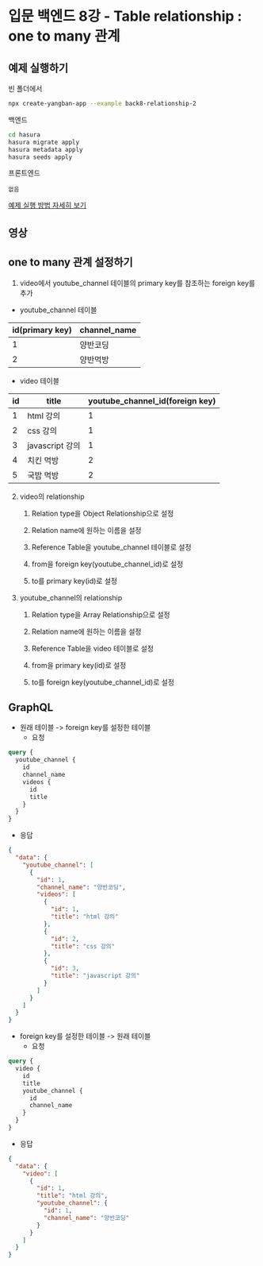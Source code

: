 # 입문 백엔드 8강 - Table relationship : one to many 관계

## 예제 실행하기

빈 폴더에서
```bash
npx create-yangban-app --example back8-relationship-2
```
백엔드
```bash
cd hasura
hasura migrate apply
hasura metadata apply
hasura seeds apply
```
프론트엔드
```
없음
```
[예제 실행 방법 자세히 보기](https://github.com/YangbanCoding/yangban-beginner/blob/main/docs/back-practice.MD)

## 영상

## one to many 관계 설정하기
1. video에서 youtube_channel 테이블의 primary key를 참조하는 foreign key를 추가
- youtube_channel 테이블

id(primary key)| channel_name
--|--
1| 양반코딩 
2| 양반먹방

- video 테이블

id | title | youtube_channel_id(foreign key)
-- | -- | --
1 | html 강의 | 1
2 | css 강의 | 1
3 | javascript 강의 | 1
4 | 치킨 먹방 | 2
5 | 국밥 먹방 | 2

2. video의 relationship 

    1. Relation type을 Object Relationship으로 설정
 
    2. Relation name에 원하는 이름을 설정
 
    3. Reference Table을 youtube_channel 테이블로 설정
 
    4. from을 foreign key(youtube_channel_id)로 설정
 
    5. to를 primary key(id)로 설정

3. youtube_channel의 relationship

    1. Relation type을 Array Relationship으로 설정
 
    2. Relation name에 원하는 이름을 설정
 
    3. Reference Table을 video 테이블로 설정
 
    4. from을 primary key(id)로 설정
 
    5. to를 foreign key(youtube_channel_id)로 설정

## GraphQL
- 원래 테이블 -> foreign key를 설정한 테이블
  - 요청
```graphql
query {
  youtube_channel {
    id
    channel_name 
    videos {
      id
      title
    }
  }
}
```
  - 응답
```json
{
  "data": {
    "youtube_channel": [
      {
        "id": 1,
        "channel_name": "양반코딩",
        "videos": [
          {
            "id": 1,
            "title": "html 강의"
          },
          {
            "id": 2,
            "title": "css 강의"
          },
          {
            "id": 3,
            "title": "javascript 강의"
          }
        ]
      }
    ]
  }
}
```

- foreign key를 설정한 테이블 -> 원래 테이블
  - 요청
```graphql
query {
  video {
    id
    title
    youtube_channel {
      id
      channel_name
    }
  }
}
```

  - 응답
```json
{
  "data": {
    "video": [
      {
        "id": 1,
        "title": "html 강의",
        "youtube_channel": {
          "id": 1,
          "channel_name": "양반코딩"
        }
      }
    ]
  }
}
```
